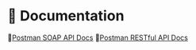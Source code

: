 # 📃 Documentation
📧[Postman SOAP API Docs](https://solar-moon-337367.postman.co/documentation/26735313-b649cbd2-73d2-4e0e-9b1c-65bc5ae50377/publish?workspaceId=730782f6-89af-45c9-8f0e-a2de3e3cf8dd)
📧[Postman RESTful API Docs](https://solar-moon-337367.postman.co/documentation/26735313-baf849a5-8acc-4ee3-a67f-b780ed3f4e6e/publish?workspaceId=730782f6-89af-45c9-8f0e-a2de3e3cf8dd)
